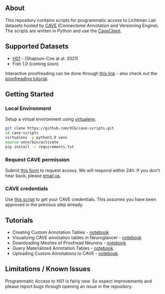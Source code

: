 ## About

This repository contains scripts for programmatic access to Lichtman Lab datasets hosted by [CAVE](https://www.ncbi.nlm.nih.gov/pmc/articles/PMC10402030/) (Connectome Annotation and Versioning Engine). The scripts are written in Python and use the [CaveClient](https://caveclient.readthedocs.io/en/latest/?badge=latest). 

## Supported Datasets

* [H01](https://h01-release.storage.googleapis.com/proofreading.html) - (Shapson-Coe at al. 2021)
* Fish 1.0 (coming soon)

Interactive proofreading can be done through [this link](ngl.brain-wire.org) - also check out the [proofreading tutorial](https://h01-release.storage.googleapis.com/proofreading.html). 

## Getting Started

### Local Environment

Setup a virtual environment using [virtualenv](https://virtualenv.pypa.io/en/latest/).

```bash
git clone https://github.com/VCG/cave-scripts.git
cd cave-scripts
virtualenv -p python3.9 venv
source venv/bin/activate
pip install -r requirements.txt
```

### Request CAVE permission

Submit [this form](https://forms.gle/tpbndoL1J6xB47KQ9) to request access. We will respond within 24h. If you don't hear back, please [email us](mailto:jinhanchoi@g.harvard.edu).

### CAVE credentials

Use [this script](https://github.com/VCG/cave-scripts/blob/master/notebooks/CAVEsetup.ipynb) to get your CAVE credentials. This assumes you have been approved in the previous step already.

## Tutorials

* Creating Custom Annotation Tables - [notebook](https://github.com/VCG/cave-scripts/blob/master/notebooks/Create_Tables.ipynb)
* Visualizing CAVE annotation tables in Neuroglancer - [notebook](https://github.com/VCG/cave-scripts/blob/master/notebooks/Display_Annotations.ipynb)
* Downloading Meshes of Proofread Neurons - [notebook](https://github.com/VCG/cave-scripts/blob/master/notebooks/Mesh_Download.ipynb)
* Query Materialized Annotation Tables - [notebook](https://github.com/VCG/cave-scripts/blob/master/notebooks/Query_Materialization.ipynb)
* Uploading Custom Annotations to CAVE - [notebook](https://github.com/VCG/cave-scripts/blob/master/notebooks/Upload_Data.ipynb).

## Limitations / Known Issues

Programmatic Access to H01 is fairly new. So expect improvements and please report bugs through opening an issue in the repository. 
